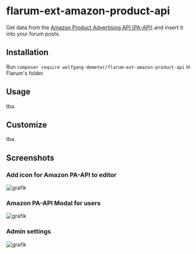 # flarum-ext-amazon-product-api
Get data from the [Amazon Product Advertising API (PA-API)](https://webservices.amazon.com/paapi5/documentation/) and insert it into your forum posts.

## Installation
Run `composer require wolfgang-demeter/flarum-ext-amazon-product-api` in Flarum's folder.

## Usage
tba.

## Customize
tba.

## Screenshots
### Add icon for Amazon PA-API to editor
![grafik](https://user-images.githubusercontent.com/4437946/168481293-0f6789a1-1cf6-438e-b1ed-7de18a7bfac0.png)
### Amazon PA-API Modal for users
![grafik](https://user-images.githubusercontent.com/4437946/168481384-69cb315a-820d-45e5-bd6e-8349bf2b4994.png)
### Admin settings
![grafik](https://user-images.githubusercontent.com/4437946/168481610-54e3a596-3942-4ea4-bf37-88ee49813c6c.png)